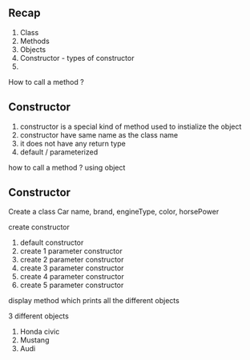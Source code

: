 ## Recap 
1. Class 
2. Methods 
3. Objects 
4. Constructor - types of constructor
5. 



How to call a method ?


## Constructor 

1. constructor is a special kind of method used to instialize the object
2. constructor have same name as the class name 
3. it does not have any return type 
4. default /  parameterized

how to call a method ? 
using object 



## Constructor 
Create a class 
Car 
name, brand, engineType, color, horsePower

create constructor 
1. default constructor 
2. create 1 parameter constructor 
2. create 2 parameter constructor 
2. create 3 parameter constructor 
2. create 4 parameter constructor 
2. create 5 parameter constructor 


display method 
which prints all the different objects

3 different objects
1. Honda civic
2. Mustang
3. Audi








